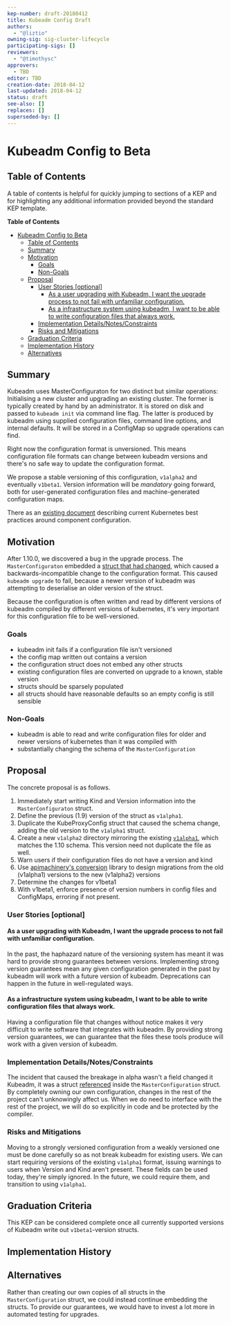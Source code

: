 ```yaml
---
kep-number: draft-20180412
title: Kubeadm Config Draft
authors:
  - "@liztio"
owning-sig: sig-cluster-lifecycle
participating-sigs: []
reviewers:
  - "@timothysc"
approvers:
  - TBD
editor: TBD
creation-date: 2018-04-12
last-updated: 2018-04-12
status: draft
see-also: []
replaces: []
superseded-by: []
---
```


# Kubeadm Config to Beta

## Table of Contents

A table of contents is helpful for quickly jumping to sections of a KEP and for highlighting any additional information provided beyond the standard KEP template.

<!-- markdown-toc start - Don't edit this section. Run M-x markdown-toc-refresh-toc -->
**Table of Contents**

- [Kubeadm Config to Beta](#kubeadm-config-to-beta)
    - [Table of Contents](#table-of-contents)
    - [Summary](#summary)
    - [Motivation](#motivation)
        - [Goals](#goals)
        - [Non-Goals](#non-goals)
    - [Proposal](#proposal)
        - [User Stories [optional]](#user-stories-optional)
            - [As a user upgrading with Kubeadm, I want the upgrade process to not fail with unfamiliar configuration.](#as-a-user-upgrading-with-kubeadm-i-want-the-upgrade-process-to-not-fail-with-unfamiliar-configuration)
            - [As a infrastructure system using kubeadm, I want to be able to write configuration files that always work.](#as-a-infrastructure-system-using-kubeadm-i-want-to-be-able-to-write-configuration-files-that-always-work)
        - [Implementation Details/Notes/Constraints](#implementation-detailsnotesconstraints)
        - [Risks and Mitigations](#risks-and-mitigations)
    - [Graduation Criteria](#graduation-criteria)
    - [Implementation History](#implementation-history)
    - [Alternatives](#alternatives)

<!-- markdown-toc end -->

## Summary

Kubeadm uses MasterConfiguraton for two distinct but similar operations: Initialising a new cluster and upgrading an existing cluster. 
The former is typically created by hand by an administrator. 
It is stored on disk and passed to `kubeadm init` via command line flag.
The latter is produced by kubeadm using supplied configuration files, command line options, and internal defaults.
It will be stored in a ConfigMap so upgrade operations can find. 

Right now the configuration format is unversioned.
This means configuration file formats can change between kubeadm versions and there's no safe way to update the configuration format.

We propose a stable versioning of this configuration, `v1alpha2` and eventually `v1beta1`. 
Version information will be _mandatory_ going forward, both for user-generated configuration files and machine-generated configuration maps.

There as an [existing document][config] describing current Kubernetes best practices around component configuration.

[config]: https://docs.google.com/document/d/1FdaEJUEh091qf5B98HM6_8MS764iXrxxigNIdwHYW9c/edit#heading=h.nlhhig66a0v6

## Motivation

After 1.10.0, we discovered a bug in the upgrade process. 
The `MasterConfiguraton` embedded a [struct that had changed][proxyconfig], which caused a backwards-incompatible change to the configuration format. 
This caused `kubeadm upgrade` to fail, because a newer version of kubeadm was attempting to deserialise an older version of the struct.

Because the configuration is often written and read by different versions of kubeadm compiled by different versions of kubernetes, 
it's very important for this configuration file to be well-versioned. 

[proxyconfig]: https://github.com/kubernetes/kubernetes/commit/57071d85ee2c27332390f0983f42f43d89821961

### Goals

* kubeadm init fails if a configuration file isn't versioned
* the config map written out contains a version
* the configuration struct does not embed any other structs
* existing configuration files are converted on upgrade to a known, stable version
* structs should be sparsely populated
* all structs should have reasonable defaults so an empty config is still sensible

### Non-Goals

* kubeadm is able to read and write configuration files for older and newer versions of kubernetes than it was compiled with
* substantially changing the schema of the `MasterConfiguration`

## Proposal

The concrete proposal is as follows.

1. Immediately start writing Kind and Version information into the `MasterConfiguraton` struct.
2. Define the previous (1.9) version of the struct as `v1alpha1`.
3. Duplicate the KubeProxyConfig struct that caused the schema change, adding the old version to the `v1alpha1` struct.
3. Create a new `v1alpha2` directory mirroring the existing [`v1alpha1`][v1alpha1], which matches the 1.10 schema. 
   This version need not duplicate the file as well.
2. Warn users if their configuration files do not have a version and kind
4. Use [apimachinery's conversion][conversion] library to design migrations from the old (v1alpha1) versions to the new (v1alpha2) versions
5. Determine the changes for v1beta1
6. With v1beta1, enforce presence of version numbers in config files and ConfigMaps, erroring if not present.

[conversion]: https://godoc.org/k8s.io/apimachinery/pkg/conversion
[v1alpha1]: https://github.com/kubernetes/kubernetes/tree/d7d4381961f4eb2a4b581160707feb55731e324e/cmd/kubeadm/app/apis/kubeadm 

### User Stories [optional]

#### As a user upgrading with Kubeadm, I want the upgrade process to not fail with unfamiliar configuration.

In the past, the haphazard nature of the versioning system has meant it was hard to provide strong guarantees between versions.
Implementing strong version guarantees mean any given configuration generated in the past by kubeadm will work with a future version of kubeadm. 
Deprecations can happen in the future in well-regulated ways.

#### As a infrastructure system using kubeadm, I want to be able to write configuration files that always work.

Having a configuration file that changes without notice makes it very difficult to write software that integrates with kubeadm. 
By providing strong version guarantees, we can guarantee that the files these tools produce will work with a given version of kubeadm.

### Implementation Details/Notes/Constraints

The incident that caused the breakage in alpha wasn't a field changed it Kubeadm, it was a struct [referenced][struct] inside the `MasterConfiguration` struct.
By completely owning our own configuration, changes in the rest of the project can't unknowingly affect us.
When we do need to interface with the rest of the project, we will do so explicitly in code and be protected by the compiler.

[struct]: https://github.com/kubernetes/kubernetes/blob/d7d4381961f4eb2a4b581160707feb55731e324e/cmd/kubeadm/app/apis/kubeadm/v1alpha1/types.go#L285

### Risks and Mitigations

Moving to a strongly versioned configuration from a weakly versioned one must be done carefully so as not break kubeadm for existing users. 
We can start requiring versions of the existing `v1alpha1` format, issuing warnings to users when Version and Kind aren't present.
These fields can be used today, they're simply ignored.
In the future, we could require them, and transition to using `v1alpha1`.

## Graduation Criteria

This KEP can be considered complete once all currently supported versions of Kubeadm write out `v1beta1`-version structs.

## Implementation History

## Alternatives

Rather than creating our own copies of all structs in the `MasterConfiguration` struct, we could instead continue embedding the structs.
To provide our guarantees, we would have to invest a lot more in automated testing for upgrades.
